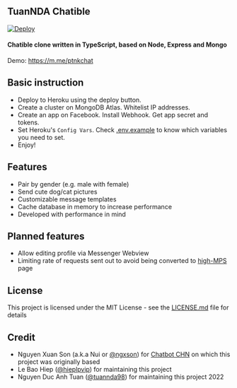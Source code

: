 ## TuanNDA Chatible

[![Deploy](https://www.herokucdn.com/deploy/button.svg)](https://heroku.com/deploy)

#### Chatible clone written in TypeScript, based on Node, Express and Mongo

Demo: https://m.me/ptnkchat

## Basic instruction

- Deploy to Heroku using the deploy button.
- Create a cluster on MongoDB Atlas. Whitelist IP addresses.
- Create an app on Facebook. Install Webhook. Get app secret and tokens.
- Set Heroku's `Config Vars`. Check [.env.example](.env.example) to know which variables you need to set.
- Enjoy!

## Features

- Pair by gender (e.g. male with female)
- Send cute dog/cat pictures
- Customizable message templates
- Cache database in memory to increase performance
- Developed with performance in mind

## Planned features

- Allow editing profile via Messenger Webview
- Limiting rate of requests sent out to avoid being converted to [high-MPS](https://developers.facebook.com/docs/messenger-platform/send-messages/high-mps) page

## License

This project is licensed under the MIT License - see the [LICENSE.md](LICENSE.md) file for details

## Credit

- Nguyen Xuan Son (a.k.a Nui or [@ngxson](https://github.com/ngxson)) for [Chatbot CHN](https://github.com/ngxson/chatbot-cnh) on which this project was originally based
- Le Bao Hiep ([@hieplpvip](https://github.com/hieplpvip)) for maintaining this project
- Nguyen Duc Anh Tuan ([@tuannda98](https://github.com/tuannda98)) for maintaining this project 2022
